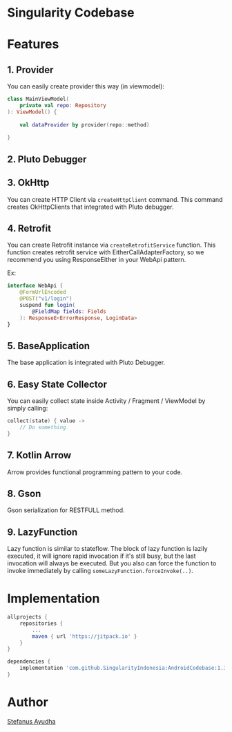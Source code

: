 # Singularity Codebase

# Features
## 1. Provider
You can easily create provider this way (in viewmodel):
```kotlin
class MainViewModel(
    private val repo: Repository
): ViewModel() {
    
    val dataProvider by provider(repo::method)
    
}
```

## 2. Pluto Debugger

## 3. OkHttp
You can create HTTP Client via `createHttpClient` command. This command creates OkHttpClients that integrated with Pluto debugger.

## 4. Retrofit
You can create Retrofit instance via `createRetrofitService` function. This function creates retrofit service with EitherCallAdapterFactory,
so we recommend you using ResponseEither in your WebApi pattern.

Ex:
```kotlin
interface WebApi {
    @FormUrlEncoded
    @POST("v1/login")
    suspend fun login(
        @FieldMap fields: Fields
    ): ResponseE<ErrorResponse, LoginData>
}
```

## 5. BaseApplication 
The base application is integrated with Pluto Debugger.

## 6. Easy State Collector 
You can easily collect state inside Activity / Fragment / ViewModel by simply calling:
```kotlin
collect(state) { value ->
    // Do something
}
```

## 7. Kotlin Arrow
Arrow provides functional programming pattern to your code.

## 8. Gson
Gson serialization for RESTFULL method.

## 9. LazyFunction
Lazy function is similar to stateflow. The block of lazy function is lazily executed, it will ignore rapid invocation if it's still busy,
but the last invocation will always be executed. But you also can force the function to invoke immediately by calling `someLazyFunction.forceInvoke(..)`.

# Implementation
```groovy
allprojects {
    repositories {
        ...
        maven { url 'https://jitpack.io' }
    }
}

dependencies {
    implementation 'com.github.SingularityIndonesia:AndroidCodebase:1.3.0'
}
```

# Author
[Stefanus Ayudha](https://github.com/stefanusayudha)
